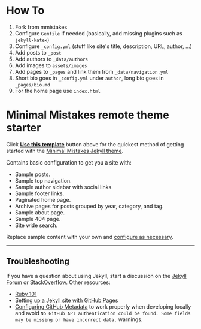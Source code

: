 # How To

1. Fork from mmistakes
2. Configure `Gemfile` if needed (basically, add missing plugins such as `jekyll-katex`) 
3. Configure `_config.yml` (stuff like site's title, description, URL, author, ...)
4. Add posts to `_post`
5. Add authors to `_data/authors`
6. Add images to `assets/images`
7. Add pages to `_pages` and link them from `_data/navigation.yml`
8. Short bio goes in `_config.yml` under `author`, long bio goes in `_pages/bio.md`
9. For the home page use `index.html`

# Minimal Mistakes remote theme starter

Click [**Use this template**](https://github.com/mmistakes/mm-github-pages-starter/generate) button above for the quickest method of getting started with the [Minimal Mistakes Jekyll theme](https://github.com/mmistakes/minimal-mistakes).

Contains basic configuration to get you a site with:

- Sample posts.
- Sample top navigation.
- Sample author sidebar with social links.
- Sample footer links.
- Paginated home page.
- Archive pages for posts grouped by year, category, and tag.
- Sample about page.
- Sample 404 page.
- Site wide search.

Replace sample content with your own and [configure as necessary](https://mmistakes.github.io/minimal-mistakes/docs/configuration/).

---

## Troubleshooting

If you have a question about using Jekyll, start a discussion on the [Jekyll Forum](https://talk.jekyllrb.com/) or [StackOverflow](https://stackoverflow.com/questions/tagged/jekyll). Other resources:

- [Ruby 101](https://jekyllrb.com/docs/ruby-101/)
- [Setting up a Jekyll site with GitHub Pages](https://jekyllrb.com/docs/github-pages/)
- [Configuring GitHub Metadata](https://github.com/jekyll/github-metadata/blob/master/docs/configuration.md#configuration) to work properly when developing locally and avoid `No GitHub API authentication could be found. Some fields may be missing or have incorrect data.` warnings.
